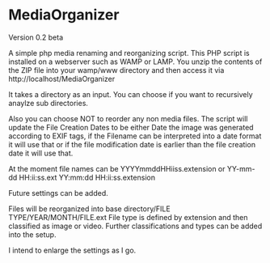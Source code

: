 MediaOrganizer
==============

Version 0.2 beta

A simple php media renaming and reorganizing script.  This PHP script is installed on a webserver such as WAMP or LAMP.
You unzip the contents of the ZIP file into your wamp/www directory and then access it via http://localhost/MediaOrganizer

It takes a directory as an input.  You can choose if you want to recursively anaylze sub directories. 

Also you can choose NOT to reorder any non media files.  The script will update the File Creation Dates to be either 
 Date the image was generated according to EXIF tags, if the Filename can be interpreted into a date format it will use that or if the file modification date is earlier than the file creation date it will use that. 
 
 At the moment file names can be YYYYmmddHHiiss.extension or YY-mm-dd HH:ii:ss.ext YY:mm:dd HH:ii:ss.extension
 
Future settings can be added.

Files will be reorganized into base directory/FILE TYPE/YEAR/MONTH/FILE.ext 
File type is defined by extension and then classified as image or video.  Further classifications and types can be added into the setup.

I intend to enlarge the settings as I go.





